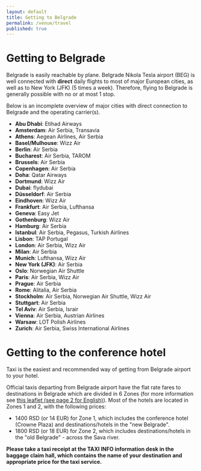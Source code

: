 ```yaml
---
layout: default
title: Getting to Belgrade
permalink: /venue/travel
published: true
---
```


# Getting to Belgrade

Belgrade is easily reachable by plane. Belgrade Nikola Tesla airport (BEG) is well connected with **direct** daily flights to most of major European cities, as well as to New York (JFK) (5 times a week). Therefore, flying to Belgrade is generally possible with no or at most 1 stop.  

Below is an incomplete overview of major cities with direct connection to Belgrade and the operating carrier(s). 

* **Abu Dhabi**: Etihad Airways
* **Amsterdam**: Air Serbia, Transavia
* **Athens**: Aegean Airlines, Air Serbia
* **Basel/Mulhouse**: Wizz Air
* **Berlin**: Air Serbia
* **Bucharest**: Air Serbia, TAROM
* **Brussels**: Air Serbia
* **Copenhagen**: Air Serbia
* **Doha**: Qatar Airways
* **Dortmund**: Wizz Air
* **Dubai**: flydubai
* **Düsseldorf**: Air Serbia
* **Eindhoven**: Wizz Air
* **Frankfurt**: Air Serbia, Lufthansa
* **Geneva**: Easy Jet
* **Gothenburg**: Wizz Air
* **Hamburg**: Air Serbia
* **Istanbul**: Air Serbia, Pegasus, Turkish Airlines
* **Lisbon**: TAP Portugal
* **London**: Air Serbia, Wizz Air
* **Milan**: Air Serbia
* **Munich**: Lufthansa, Wizz Air
* **New York (JFK)**: Air Serbia
* **Oslo**: Norwegian Air Shuttle
* **Paris**: Air Serbia, Wizz Air
* **Prague**: Air Serbia
* **Rome**: Alitalia, Air Serbia
* **Stockholm**: Air Serbia, Norwegian Air Shuttle, Wizz Air
* **Stuttgart**: Air Serbia
* **Tel Aviv**: Air Serbia, Israir
* **Vienna**: Air Serbia, Austrian Airlines
* **Warsaw**: LOT Polish Airlines
* **Zurich**: Air Serbia, Swiss International Airlines

# Getting to the conference hotel

Taxi is the easiest and recommended way of getting from Belgrade airport to your hotel.

Official taxis departing from Belgrade airport have the flat rate fares to destinations in Belgrade which are divided in 6 Zones (for more information see [this leaflet (see page 2 for English)](http://www.beg.aero/upload/Putnici/2015_flajer_taxi.pdf)). Most of the hotels are located in Zones 1 and 2, with the following prices:

* 1400 RSD (or 14 EUR) for Zone 1, which includes the conference hotel (Crowne Plaza) and destinations/hotels in the "new Belgrade". 
* 1800 RSD (or 18 EUR) for Zone 2, which includes destinations/hotels in the "old Belgrade" - across the Sava river.


**Please take a taxi receipt at the TAXI INFO information desk in the baggage claim hall, which contains the name of your destination and appropriate price for the taxi service.**




